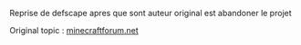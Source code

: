 Reprise de defscape apres que sont auteur original est abandoner le projet

Original topic : [minecraftforum.net](http://www.minecraftforum.net/forums/mapping-and-modding-java-edition/resource-packs/1235307-defscape-v2-5-1-7-x-ready-flowers-logs-stained)